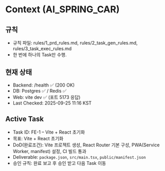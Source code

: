 # Context (AI_SPRING_CAR)

## 규칙
- 규칙 파일: rules/1_prd_rules.md, rules/2_task_gen_rules.md, rules/3_task_exec_rules.md
- 한 번에 하나의 Task만 수행.

## 현재 상태
- Backend: /health ✅ (200 OK)
- DB: Postgres ✅ / Redis ✅
- Web: vite dev ✅ (포트 5173 응답)
- Last Checked: 2025-09-25 11:16 KST

## Active Task
- Task ID: FE-1 – Vite + React 초기화
- 목표: Vite + React 초기화
- DoD(완료조건): Vite 프로젝트 생성, React Router 기본 구성, PWA(Service Worker, manifest) 설정, CI 빌드 통과
- Deliverable: `package.json`, `src/main.tsx`, `public/manifest.json`
- 승인 규칙: 완료 보고 후 승인 받고 다음 Task 이동


